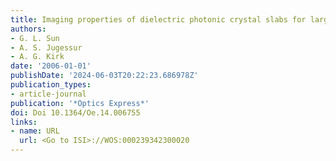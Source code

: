 ```yaml
---
title: Imaging properties of dielectric photonic crystal slabs for large object distances
authors:
- G. L. Sun
- A. S. Jugessur
- A. G. Kirk
date: '2006-01-01'
publishDate: '2024-06-03T20:22:23.686978Z'
publication_types:
- article-journal
publication: '*Optics Express*'
doi: Doi 10.1364/Oe.14.006755
links:
- name: URL
  url: <Go to ISI>://WOS:000239342300020
---
```

